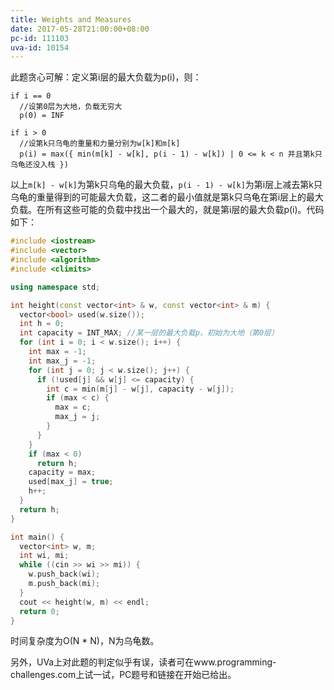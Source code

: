 ```yaml
---
title: Weights and Measures
date: 2017-05-28T21:00:00+08:00
pc-id: 111103
uva-id: 10154
---
```

此题贪心可解：定义第i层的最大负载为p(i)，则：

<!--more-->

```
if i == 0
  //设第0层为大地，负载无穷大
  p(0) = INF

if i > 0
  //设第k只乌龟的重量和力量分别为w[k]和m[k]
  p(i) = max({ min(m[k] - w[k], p(i - 1) - w[k]) | 0 <= k < n 并且第k只乌龟还没入栈 })
```

以上`m[k] - w[k]`为第k只乌龟的最大负载，`p(i - 1) - w[k]`为第i层上减去第k只乌龟的重量得到的可能最大负载，这二者的最小值就是第k只乌龟在第i层上的最大负载。在所有这些可能的负载中找出一个最大的，就是第i层的最大负载p(i)。代码如下：

```cpp
#include <iostream>
#include <vector>
#include <algorithm>
#include <climits>

using namespace std;

int height(const vector<int> & w, const vector<int> & m) {
  vector<bool> used(w.size());
  int h = 0;
  int capacity = INT_MAX; //某一层的最大负载p，初始为大地（第0层）
  for (int i = 0; i < w.size(); i++) {
    int max = -1;
    int max_j = -1;
    for (int j = 0; j < w.size(); j++) {
      if (!used[j] && w[j] <= capacity) {
        int c = min(m[j] - w[j], capacity - w[j]);
        if (max < c) {
          max = c;
          max_j = j;
        }
      }
    }
    if (max < 0)
      return h;
    capacity = max;
    used[max_j] = true;
    h++;
  }
  return h;
}

int main() {
  vector<int> w, m;
  int wi, mi;
  while ((cin >> wi >> mi)) {
    w.push_back(wi);
    m.push_back(mi);
  }
  cout << height(w, m) << endl;
  return 0;
}
```

时间复杂度为O(N * N)，N为乌龟数。

另外，UVa上对此题的判定似乎有误，读者可在www.programming-challenges.com上试一试，PC题号和链接在开始已给出。
